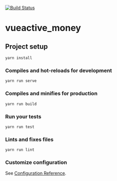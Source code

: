 [![Build Status](https://travis-ci.com/geekkun/vueactive_money.svg?branch=master)](https://travis-ci.com/geekkun/vueactive_money)
# vueactive_money

## Project setup
```
yarn install
```

### Compiles and hot-reloads for development
```
yarn run serve
```

### Compiles and minifies for production
```
yarn run build
```

### Run your tests
```
yarn run test
```

### Lints and fixes files
```
yarn run lint
```

### Customize configuration
See [Configuration Reference](https://cli.vuejs.org/config/).
